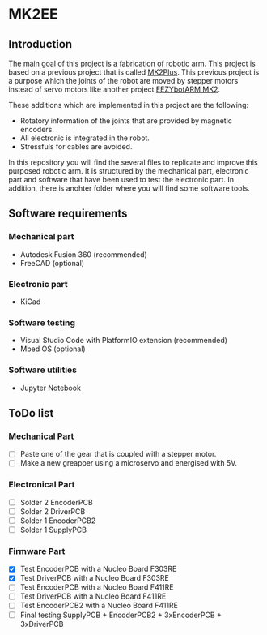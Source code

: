 # MK2EE
## Introduction
The main goal of this project is a fabrication of robotic arm. This project is based on a previous project that is called [MK2Plus](https://www.instructables.com/Robot-Arm-MK2-Plus-Stepper-Motor-Used/). This previous project is a purpose which the joints of the robot are moved by stepper motors instead of servo motors like another project [EEZYbotARM MK2](http://www.eezyrobots.it/eba_mk2.html).

These additions which are implemented in this project are the following:
* Rotatory information of the joints that are provided by magnetic encoders.
* All electronic is integrated in the robot.
* Stressfuls for cables are avoided.

In this repository you will find the several files to replicate and improve this purposed robotic arm. It is structured by the mechanical part, electronic part and software that have been used to test the electronic part. In addition, there is anohter folder where you will find some software tools.

## Software requirements
### Mechanical part
* Autodesk Fusion 360 (recommended)
* FreeCAD (optional)
### Electronic part
* KiCad
### Software testing
* Visual Studio Code with PlatformIO extension (recommended)
* Mbed OS (optional)
### Software utilities
* Jupyter Notebook

## ToDo list
### Mechanical Part
- [ ] Paste one of the gear that is coupled with a stepper motor.
- [ ] Make a new greapper using a microservo and energised with 5V.

### Electronical Part
- [ ] Solder 2 EncoderPCB
- [ ] Solder 2 DriverPCB
- [ ] Solder 1 EncoderPCB2
- [ ] Solder 1 SupplyPCB

### Firmware Part
- [x] Test EncoderPCB with a Nucleo Board F303RE
- [x] Test DriverPCB with a Nucleo Board F303RE
- [ ] Test EncoderPCB with a Nucleo Board F411RE
- [ ] Test DriverPCB with a Nucleo Board F411RE
- [ ] Test EncoderPCB2 with a Nucleo Board F411RE
- [ ] Final testing SupplyPCB + EncoderPCB2 + 3xEncoderPCB + 3xDriverPCB
